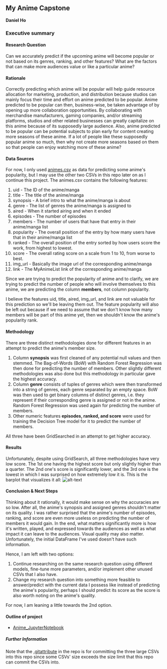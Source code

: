 ## My Anime Capstone

**Daniel Ho**

### Executive summary

#### Research Question
Can we accurately predict if the upcoming anime will become popular or not based on its
genres, ranking, and other features? What are the factors that can make more audiences value or like
a particular anime?

#### Rationale
Correctly predicting which anime will be popular will help guide resource allocation for
marketing, production, and distribution because studios can mainly focus their time and effort on
anime predicted to be popular.
Anime predicted to be popular can then, business-wise, be taken advantage of by opening up
more collaboration opportunities. By collaborating with merchandise manufacturers, gaming
companies, and/or streaming platforms, studios and other related businesses can greatly
capitalize on this anime because of its supposedly large audience.
Also, anime predicted to be popular can be potential subjects to plan early for content creating
more seasons of these anime. If a lot of people like these supposedly popular anime so much,
then why not create more seasons based on them so that people can enjoy watching more of
these anime?

#### Data Sources
For now, I only used [animes.csv](https://github.com/dwho0937wei-dotcom/My_Anime_Capstone/blob/main/animes.csv) as data for predicting some anime's popularity, but I may use the other two CSVs in this repo later on as I continue this project.
The animes.csv contains the following features:
1. uid - The ID of the anime/manga
2. title - The title of the anime/manga
3. synopsis - A brief intro to what the anime/manga is about
4. genre - The list of genres the anime/manga is assigned to
5. aired - When it started airing and when it ended
6. episodes - The number of episodes
7. members - The number of users that have that entry in their anime/manga list
8. popularity - The overall position of the entry by how many users have that in their anime/manga list
9. ranked - The overall position of the entry sorted by how users score the work, from highest to lowest.
10. score - The overall rating score on a scale from 1 to 10, from worse to best.
11. img_url - Basically the image url of the corresponding anime/manga
12. link - The MyAnimeList link of the corresponding anime/manga

Since we are trying to predict the popularity of anime and to clarify, we are trying to predict the number of people who will involve themselves to this anime, we are predicting the column **members**, not column popularity.

I believe the features uid, title, aired, img_url, and link are not valuable for this prediction so we'll be leaving them out. 
The feature popularity will also be left out because if we need to assume that we don't know how many members will be part of this anime yet, then we shouldn't know the anime's popularity rank.

#### Methodology
There are three distinct methodologies done for different features in an attempt to predict the anime's member size.
1. Column **synopsis** was first cleaned of any potential null values and then stemmed. The Bag-of-Words (BoW) with Random Forest Regression was then done for predicting the number of members. Other slightly different methodologies was also done but this methodology in particular gave the highest accuracy.
2. Column **genre** consists of tuples of genres which were then transformed into a string of genres, each genre separated by an empty space. BoW was then used to get binary columns of distinct genres, i.e. they represent if their corresponding genre is assigned or not in the anime. Random Forest Regression was used again for predicting the number of members.
3. Other numeric features **episodes, ranked, and score** were used for training the Decision Tree model for it to predict the number of members.

All three have been GridSearched in an attempt to get higher accuracy.

#### Results
Unfortunately, despite using GridSearch, all three methodologies have very low score. The 1st one having the highest score but only slightly higher than a quarter. The 2nd one's score is significantly lower, and the 3rd one is the lowest in which I was surprised on how extremely low it is.
This is the barplot that visualizes it all:
![alt-text](https://github.com/dwho0937wei-dotcom/My_Anime_Capstone/blob/main/images/1st_Capstone_Barplot.PNG)

#### Conclusion & Next Steps
Thinking about it rationally, it would make sense on why the accuracies are so low.
After all, the anime's synopsis and assigned genres shouldn't matter on its quality.
I was rather surprised that the anime's number of episodes, ranking, and score are even more useless on predicting the number of members it would gain.
In the end, what matters significantly more is how it's written, played, and expressed towards the audiences as well as what impact it can leave to the audiences. Visual quality may also matter.
Unfortunately, the initial DataFrame I've used doesn't have such information.

Hence, I am left with two options:

1. Continue researching on the same research question using different models, fine-tune more parameters, and/or implement other unused CSVs that I also have.
2. Change my research question into something more feasible to answer/predict with the current data I possess like instead of predicting the anime's popularity, perhaps I should predict its score as the score is also worth noting on the anime's quality.

For now, I am leaning a little towards the 2nd option.


#### Outline of project

- [Anime_JupyterNotebook](https://github.com/dwho0937wei-dotcom/My_Anime_Capstone/blob/main/Anime_JupyterNotebook.ipynb)



##### Further Information
Note that the [.gitattribute](https://github.com/dwho0937wei-dotcom/My_Anime_Capstone/blob/main/.gitattributes) in the repo is for committing the three large CSVs into this repo since some CSVs' size exceeds the size limit that this repo can commit the CSVs into.
